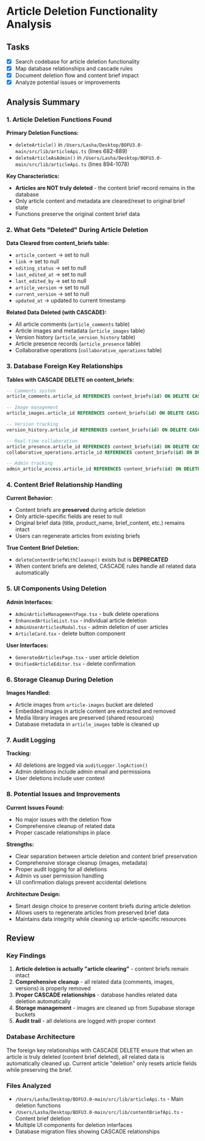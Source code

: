 # Article Deletion Functionality Analysis

## Tasks
- [x] Search codebase for article deletion functionality
- [x] Map database relationships and cascade rules  
- [x] Document deletion flow and content brief impact
- [x] Analyze potential issues or improvements

## Analysis Summary

### 1. Article Deletion Functions Found

**Primary Deletion Functions:**
- `deleteArticle()` in `/Users/Lasha/Desktop/BOFU3.0-main/src/lib/articleApi.ts` (lines 682-889)
- `deleteArticleAsAdmin()` in `/Users/Lasha/Desktop/BOFU3.0-main/src/lib/articleApi.ts` (lines 894-1078)

**Key Characteristics:**
- **Articles are NOT truly deleted** - the content brief record remains in the database
- Only article content and metadata are cleared/reset to original brief state
- Functions preserve the original content brief data

### 2. What Gets "Deleted" During Article Deletion

**Data Cleared from content_briefs table:**
- `article_content` → set to null
- `link` → set to null  
- `editing_status` → set to null
- `last_edited_at` → set to null
- `last_edited_by` → set to null
- `article_version` → set to null
- `current_version` → set to null
- `updated_at` → updated to current timestamp

**Related Data Deleted (with CASCADE):**
- All article comments (`article_comments` table)
- Article images and metadata (`article_images` table)
- Version history (`article_version_history` table)
- Article presence records (`article_presence` table)
- Collaborative operations (`collaborative_operations` table)

### 3. Database Foreign Key Relationships

**Tables with CASCADE DELETE on content_briefs:**
```sql
-- Comments system
article_comments.article_id REFERENCES content_briefs(id) ON DELETE CASCADE

-- Image management  
article_images.article_id REFERENCES content_briefs(id) ON DELETE CASCADE

-- Version tracking
version_history.article_id REFERENCES content_briefs(id) ON DELETE CASCADE

-- Real-time collaboration
article_presence.article_id REFERENCES content_briefs(id) ON DELETE CASCADE
collaborative_operations.article_id REFERENCES content_briefs(id) ON DELETE CASCADE

-- Admin tracking
admin_article_access.article_id REFERENCES content_briefs(id) ON DELETE CASCADE
```

### 4. Content Brief Relationship Handling

**Current Behavior:**
- Content briefs are **preserved** during article deletion
- Only article-specific fields are reset to null
- Original brief data (title, product_name, brief_content, etc.) remains intact
- Users can regenerate articles from existing briefs

**True Content Brief Deletion:**
- `deleteContentBriefWithCleanup()` exists but is **DEPRECATED**
- When content briefs are deleted, CASCADE rules handle all related data automatically

### 5. UI Components Using Deletion

**Admin Interfaces:**
- `AdminArticleManagementPage.tsx` - bulk delete operations
- `EnhancedArticleList.tsx` - individual article deletion  
- `AdminUserArticlesModal.tsx` - admin deletion of user articles
- `ArticleCard.tsx` - delete button component

**User Interfaces:**
- `GeneratedArticlesPage.tsx` - user article deletion
- `UnifiedArticleEditor.tsx` - delete confirmation

### 6. Storage Cleanup During Deletion

**Images Handled:**
- Article images from `article-images` bucket are deleted
- Embedded images in article content are extracted and removed
- Media library images are preserved (shared resources)
- Database metadata in `article_images` table is cleaned up

### 7. Audit Logging

**Tracking:**
- All deletions are logged via `auditLogger.logAction()`
- Admin deletions include admin email and permissions
- User deletions include user context

### 8. Potential Issues and Improvements

**Current Issues Found:**
- No major issues with the deletion flow
- Comprehensive cleanup of related data
- Proper cascade relationships in place

**Strengths:**
- Clear separation between article deletion and content brief preservation
- Comprehensive storage cleanup (images, metadata)
- Proper audit logging for all deletions
- Admin vs user permission handling
- UI confirmation dialogs prevent accidental deletions

**Architecture Design:**
- Smart design choice to preserve content briefs during article deletion
- Allows users to regenerate articles from preserved brief data
- Maintains data integrity while cleaning up article-specific resources

## Review

### Key Findings
1. **Article deletion is actually "article clearing"** - content briefs remain intact
2. **Comprehensive cleanup** - all related data (comments, images, versions) is properly removed
3. **Proper CASCADE relationships** - database handles related data deletion automatically
4. **Storage management** - images are cleaned up from Supabase storage buckets
5. **Audit trail** - all deletions are logged with proper context

### Database Architecture
The foreign key relationships with CASCADE DELETE ensure that when an article is truly deleted (content brief deleted), all related data is automatically cleaned up. Current article "deletion" only resets article fields while preserving the brief.

### Files Analyzed
- `/Users/Lasha/Desktop/BOFU3.0-main/src/lib/articleApi.ts` - Main deletion functions
- `/Users/Lasha/Desktop/BOFU3.0-main/src/lib/contentBriefApi.ts` - Content brief deletion
- Multiple UI components for deletion interfaces
- Database migration files showing CASCADE relationships